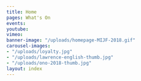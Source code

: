 ```yaml
---
title: Home
pages: What's On
events: 
youtube: 
vimeo: 
banner-image: "/uploads/homepage-MIJF-2018.gif"
carousel-images:
- "/uploads/loyalty.jpg"
- "/uploads/lawrence-english-thumb.jpg"
- "/uploads/ono-2018-thumb.jpg"
layout: index
---
```


